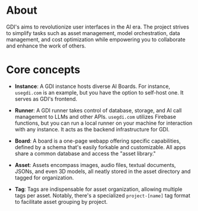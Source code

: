 # About

GDI's aims to revolutionize user interfaces in the AI era. The project strives to simplify tasks such as asset management, model orchestration, data management, and cost optimization while empowering you to collaborate and enhance the work of others.

# Core concepts

- **Instance**: A GDI instance hosts diverse AI Boards. For instance, `usegdi.com` is an example, but you have the option to self-host one. It serves as GDI's frontend.

- **Runner**: A GDI runner takes control of database, storage, and AI call management to LLMs and other APIs. `usegdi.com` utilizes Firebase functions, but you can run a local runner on your machine for interaction with any instance. It acts as the backend infrastructure for GDI.

- **Board**: A board is a one-page webapp offering specific capabilities, defined by a schema that's easily forkable and customizable. All apps share a common database and access the "asset library."

- **Asset**: Assets encompass images, audio files, textual documents, JSONs, and even 3D models, all neatly stored in the asset directory and tagged for organization.

- **Tag**: Tags are indispensable for asset organization, allowing multiple tags per asset. Notably, there's a specialized `project-[name]` tag format to facilitate asset grouping by project.
